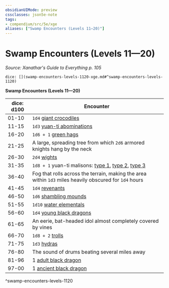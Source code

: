 ```yaml
---
obsidianUIMode: preview
cssclasses: json5e-note
tags:
- compendium/src/5e/xge
aliases: ["Swamp Encounters (Levels 11—20)"]
---
```

# Swamp Encounters (Levels 11—20)
*Source: Xanathar's Guide to Everything p. 105* 

`dice: [](swamp-encounters-levels-1120-xge.md#^swamp-encounters-levels-1120)`

**Swamp Encounters (Levels 11—20)**

| dice: d100 | Encounter |
|------------|-----------|
| 01-10 | `1d4` [giant crocodiles](/compendium/bestiary/beast/giant-crocodile.md) |
| 11-15 | `1d3` [yuan-ti abominations](/compendium/bestiary/monstrosity/yuan-ti-abomination.md) |
| 16-20 | `1d6 + 1` [green hags](/compendium/bestiary/fey/green-hag.md) |
| 21-25 | A large, spreading tree from which `2d6` armored knights hang by the neck |
| 26-30 | `2d4` [wights](/compendium/bestiary/undead/wight.md) |
| 31-35 | `1d8 + 1` yuan-ti malisons: [type 1](/compendium/bestiary/monstrosity/yuan-ti-malison-type-1.md), [type 2](/compendium/bestiary/monstrosity/yuan-ti-malison-type-2.md), [type 3](/compendium/bestiary/monstrosity/yuan-ti-malison-type-3.md) |
| 36-40 | Fog that rolls across the terrain, making the area within `1d3` miles heavily obscured for `1d4` hours |
| 41-45 | `1d4` [revenants](/compendium/bestiary/undead/revenant.md) |
| 46-50 | `1d6` [shambling mounds](/compendium/bestiary/plant/shambling-mound.md) |
| 51-55 | `1d10` [water elementals](/compendium/bestiary/elemental/water-elemental.md) |
| 56-60 | `1d4` [young black dragons](/compendium/bestiary/dragon/young-black-dragon.md) |
| 61-65 | An eerie, bat-headed idol almost completely covered by vines |
| 66-70 | `1d8 + 2` [trolls](/compendium/bestiary/giant/troll.md) |
| 71-75 | `1d3` [hydras](/compendium/bestiary/monstrosity/hydra.md) |
| 76-80 | The sound of drums beating several miles away |
| 81-96 | 1 [adult black dragon](/compendium/bestiary/dragon/adult-black-dragon.md) |
| 97-00 | 1 [ancient black dragon](/compendium/bestiary/dragon/ancient-black-dragon.md) |
^swamp-encounters-levels-1120